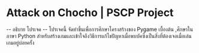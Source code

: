 # Attack on Chocho | PSCP Project
-- อธิบาย โปรเจค --
โปรเจคนี้ จัดทำขึ้นเพื่อการศึกษาโครงสร้างของ Pygame เบื้องต้น ,ศึกษาในภาษา Python สำหรับสร้างเกมและเข้าใจถึงวิธีการแก้ไขปัญหาเมื่อพบบัคซึ่งเป็นสิ่งที่ต้องเจอเมื่อเล่นเกมอยู่บ่อยครั้ง
